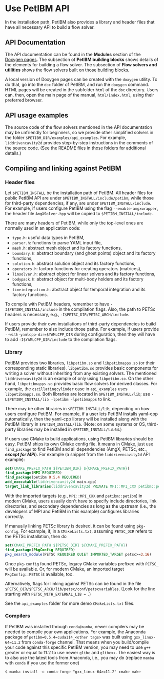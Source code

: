 # Use PetIBM API

In the installation path, PetIBM also provides a library and header files that have all necessary API to build a flow solver.

## API Documentation

The API documentation can be found in the **Modules** section of the [Doxygen pages](https://barbagroup.github.io/PetIBM/modules.html).
The subsection of **PetIBM building blocks** shows details of the elements for building a flow solver.
The subsection of **Flow solvers and utilities** shows the flow solvers built on those building blocks.

A local version of Doxygen pages can be created with the `doxygen` utility.
To do that, go into the `doc` folder of PetIBM, and run the `doxygen` command.
HTML pages will be created in the subfolder `html` of the `doc` directory.
Users can, then, open the main page of the manual, `html/index.html`, using their preferred browser. 

## API usage examples

The source code of the flow solvers mentioned in the API documentation may be unfriendly for beginners, so we provide other simplified solvers in the folder `$PETIBM_DIR/examples/api_examples`.
For example, `liddrivencavity2d` provides step-by-step instructions in the comments of the source code.
(See the README files in those folders for additional details.)

## Compiling and linking against PetIBM

### Header files

Let `$PETIBM_INSTALL` be the installation path of PetIBM.
All header files for public PetIBM API are under `$PETIBM_INSTALL/include/petibm`, while those for third-party dependencies, if any, are under `$PETIBM_INSTALL/include`.
For example, if users configure PetIBM using the flag `--enable-amgxwrapper`, the header file `AmgXSolver.hpp` will be copied to `$PETIBM_INSTALL/include`.

There are many headers of PetIBM, while only the top-level ones are normally
used in an application code:

* `type.h`: useful data types in PetIBM,
* `parser.h`: functions to parse YAML input file,
* `mesh.h`: abstract mesh object and its factory functions,
* `boundary.h`: abstract boundary (and ghost points) object and its factory functions,
* `solution.h`: abstract solution object and its factory functions,
* `operators.h`: factory functions for creating operators (matrices),
* `linsolver.h`: abstract object for linear solvers and its factory functions,
* `bodypack.h`: abstract object for multi-body holders and its factory functions,
* `timeintegration.h`: abstract object for temporal integration and its factory functions.

To compile with PetIBM headers, remember to have `-I$PETIBM_INSTALL/include` in the compilation flags.
Also, the path to PETSc headers is necessary, e.g., `-I$PETSC_DIR/PETSC_ARCH/include`.

If users provide their own installations of third-party dependencies to build 
PetIBM, remember to also include those paths.
For example, if users provide `--with-yamlcpp-dir=$YAMLCPP_DIR` during configuration, then they will have to add `-I$YAMLCPP_DIR/include` to the compilation flags.

### Library

PetIBM provides two libraries, `libpetibm.so` and `libpetibmapps.so` (or their corresponding static libraries).
`libpetibm.so` provides basic components for writing a solver without inheriting from any existing solvers.
The mentioned `liddrivencavity2d` is an example of only using `libpetibm.so`.
On the other hand, `libpetibmapps.so` provides basic flow solvers for derived classes.
For example, the `oscillatingcylinder` case in `api_examples` uses `libpetibmapps.so`.
Both libraries are located in `$PETIBM_INSTALL/lib`; use `-L$PETIBM_INSTALL/lib -lpetibm -lpetibmapps` to link.

There may be other libraries in `$PETIBM_INSTALL/lib`, depending on how users configure PetIBM.
For example, if a user lets PetIBM installs yaml-cpp automatically, then the yaml-cpp library will be installed along with the PetIBM library in `$PETIBM_INSTALL/lib`.
(Note: on some systems or OS, third-party libraries may be installed in `$PETIBM_INSTALL/lib64`.)

If users use CMake to build applications, using PetIBM libraries should be easy.
PetIBM ships its own CMake config file.
It means in CMake, just use `find_package` to find PetIBM and all dependencies (AmgX, PETSc, etc., **_except for MPI_**). For example (a snippet from the `liddrivencavity2d` API example):
```cmake
set(CMAKE_PREFIX_PATH ${PETIBM_DIR} ${CMAKE_PREFIX_PATH})
find_package(MPI REQUIRED)
find_package(petibm 0.5.4 REQUIRED)
add_executable(liddrivencavity2d main.cpp)
target_link_libraries(liddrivencavity2d PRIVATE MPI::MPI_CXX petibm::petibm)
```
With the imported targets (e.g., `MPI::MPI_CXX` and `petibm::petibm`) in modern CMake, users usually don't have to specify include directories, link directories, and secondary dependencies as long as the upstream (i.e., the developers of MPI and PetIBM in this example) configures libraries correctly.

If manually linking PETSc library is desired, it can be found using `pkg-config`.
For example, if, in a `CMakeLists.txt`, assuming `PETSC_DIR` refers to the PETSc installation, then do
```cmake
set(CMAKE_PREFIX_PATH ${PETSC_DIR} ${CMAKE_PREFIX_PATH})
find_package(PkgConfig REQUIRED)
pkg_search_module(PETSC REQUIRED QUIET IMPORTED_TARGET petsc>=3.16)
```
Once `pkg-config` found PETSc, legacy CMake variables prefixed with `PETSC_` will be available.
Or, for modern CMake, an imported target `PkgConfig::PETSC` is available, too.

Alternatively, flags for linking against PETSc can be found in the file `$PETSC_DIR/$PETSC_ARCH/lib/petsc/conf/petscvariables`.
(Look for the line starting with `PETSC_WITH_EXTERNAL_LIB = `.)

See the `api_examples` folder for more demo `CMakeLists.txt` files.

### Compilers

If PetIBM was installed through `conda`/`mamba`, newer compilers may be needed to compile your own applications.
For example, the Anaconda package of `petibm=0.5.4=cuda114_<other tags>` was built using `gxx_linux-64=11.2` from `conda-forge` channel.
That means when you build/compile your code against this specific PetIBM version, you may need to use `g++` greater or equal to 11.2 to use newer `glibc` and `glibcxx`.
The easiest way is to also use the latest tools from Anaconda, i,e., you may do (replace `mamba` with `conda` if you use the former one)
```shell
$ mamba install -c conda-forge "gxx_linux-64>=11.2" cmake make
```
